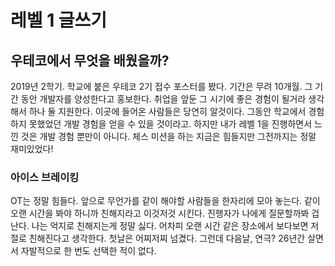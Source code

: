# 레벨 1 글쓰기

## 우테코에서 무엇을 배웠을까?

2019년 2학기. 학교에 붙은 우테코 2기 접수 포스터를 봤다. 기간은 무려 10개월. 그 기간 동안 개발자를 양성한다고 홍보한다. 취업을 앞둔 그 시기에 좋은 경험이 될거라 생각해서 하나 둘 지원한다. 이곳에 들어온 사람들은 당연히 알것이다. 그동안 학교에서 경험하지 못했었던 개발 경험을 얻을 수 있을 것이라고. 하지만 내가 레벨 1을 진행하면서 느낀 것은 개발 경험 뿐만이 아니다. 체스 미션을 하는 지금은 힘들지만 그전까지는 정말 재미있었다!

### 아이스 브레이킹

OT는 정말 힘들다. 앞으로 무언가를 같이 해야할 사람들을 한자리에 모아 놓는다. 같이 오랜 시간을 봐야 하니까 친해지라고 이것저것 시킨다. 진행자가 나에게 질문할까봐 겁난다. 나는 억지로 친해지는게 정말 싫다. 어차피 오랜 시간 같은 장소에서 보다보면 저절로 친해진다고 생각한다. 첫날은 어찌저찌 넘겼다. 그런데 다음날, 연극? 26년간 살면서 자발적으로 한 번도 선택한 적이 없다.
